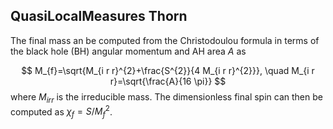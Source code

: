 ## QuasiLocalMeasures Thorn

The final mass an be computed from the Christodoulou formula in terms of the black hole (BH) angular momentum and AH area $A$ as

$$
M_{f}=\sqrt{M_{i r r}^{2}+\frac{S^{2}}{4 M_{i r r}^{2}}}, \quad M_{i r r}=\sqrt{\frac{A}{16 \pi}}
$$
where $M_{irr}$ is the irreducible mass. The dimensionless final spin can then be computed as $\chi_{f}=S / M_{f}^{2}$.